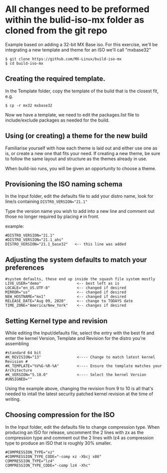 # All changes need to be preformed within the bulid-iso-mx folder as cloned from the git repo

Example based on adding a 32-bit MX Base iso.  For this exercise, we'll be integrating a new 
template and theme for an ISO we'll call "mxbase32"

````
$ git clone https://github.com/MX-Linux/build-iso-mx
$ cd build-iso-mx
````


## Creating the required template.

In the Template folder, copy the template of the build that is the closest fit, e.g.
````
$ cp -r mx32 mxbase32
````

Now we have a template, we need to edit the packages.list file to include/exclude 
packages as needed for the build.


## Using (or creating) a theme for the new build

Familiarise yourself with how each theme is laid out and either use one as is, or 
create a new one that fits your need. If creating a new theme, be sure to follow
the same layout and structure as the themes already in use. 

When build-iso runs, you will be given an opportunity to choose a theme.


## Provisioning the ISO naming schema

In the Input folder, edit the defaults file to add your distro name, look for line/s containing `DISTRO_VERSION="21.1"`

Type the version name you wish to add into a new line and comment out those no longer required by placing `#` in front.

example:

    #DISTRO_VERSION="21.1"
    #DISTRO_VERSION="21.1_ahs"
    DISTRO_VERSION="21.1_base32"   <-- this line was added



## Adjusting the system defaults to match your preferences

    #system defaults, these end up inside the squash file system mostly
    LIVE_USER="demo"                <-- best left as is
    LOCALE="en_US.UTF-8"            <-- changed if desired
    MIRROR="us"                     <-- changed if desired
    NEW_HOSTNAME="mx1"              <-- changed if desired
    RELEASE_DATE="Aug 09, 2020"     <-- change to TODAYS date
    TIME_ZONE="America/New_York"    <-- changes if desired


## Setting Kernel type and revision

While editing the Input/defaults file, select the entry with the best fit 
and enter the kernel Version, Template and Revision for the distro you're assembling

    #standard 64 bit
    #K_REVISION="13"                <---- Change to match latest kernel Revision #
    #K_TEMPLATE="%V%G-%R-%A"        <---- Ensure the template matches your Architecture
    #K_VERSION="5.10.0"             <---- Select the kernel Version
    #UNSIGNED=""

Using the example above, changing the revision from 9 to 10 is all that's needed
to intall the latest security patched kernel revision at the time of writing.


## Choosing compression for the ISO

In the Input folder, edit the defaults file to change compression type.
When producing an ISO for release, uncomment the 2 lines with zx as the compression 
type and comment out the 2 lines with lz4 as compression type to produce an ISO
that is roughly 30% smaller.

    #COMPRESSION_TYPE="xz"
    #COMPRESSION_TYPE_CODE="-comp xz -Xbcj x86"
    COMPRESSION_TYPE="lz4"
    COMPRESSION_TYPE_CODE="-comp lz4 -Xhc"


